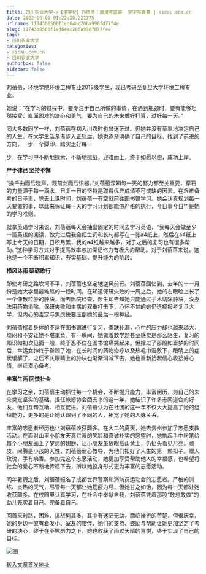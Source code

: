 ```yaml
---
title: 四川农业大学->【求学记】刘蓓蓓：漫漫考研路  字字写青春 | sicau.com.cn
date: 2022-06-08 01:22:28.221775
urlname: 11743b8500f1ed64ac206a998fd77f4e
slug: 11743b8500f1ed64ac206a998fd77f4e
tags: 
- 四川农业大学
categories:
- sicau.com.cn
- 四川农业大学
authorbox: false
sidebar: false
---
```

刘蓓蓓，环境学院环境工程专业2018级学生，现已考研至复旦大学环境工程专业。

她说：“在学习的过程中，要专注于自己所做的事情，在遇到瓶颈时，要有能够坦然接受、直面困难的决心和勇气，要为自己的未来做好打算，过好每一天。”

同大多数同学一样，刘蓓蓓在初入川农时也曾迷茫过。但她并没有草率地决定自己的人生，在大学生活渐渐步入正轨后，她也逐渐明确了自己的目标，找到了前进的方向，一步一个脚印，踏实走好每一
<!--more-->
步，在学习中不断地探索，不断地挑战，迎难而上，终于如愿以偿，成功上岸。

**严于律己 坚持不懈**

“操千曲而后晓声，观前剑而后识器。”刘蓓蓓深知每一天的努力都至关重要，穿石的力量源于每一滴水，日复一日的坚持是取得优异成绩不可或缺的因素。在艰难备考的日子里，除去上课时间，刘蓓蓓一有空就前往图书馆学习。她会认真规划每一天要做的事，以此来保证每一天的学习计划都能够严格的执行，今日事今日毕是她的学习准则。

就拿英语学习来说，刘蓓蓓每天会抽出固定的时间去学习英语，“我每天会做至少一篇英语的阅读，做完过后我会把生词和长句都写在一张a4纸上，然后在a4纸上写上今天的日期，日积月累，我的a4纸越来越多，对于之后的复习也有很多帮助。”这种学习方式对于提高效率与加深记忆力有极大的帮助。对于刘蓓蓓来说，这也是一个不断积累知识，夯实基础，提升能力的阶段。

**栉风沐雨 砥砺歌行**

即使考研之路坎坷不平，刘蓓蓓也坚定地逆风前行。刘蓓蓓回忆到，去年的十一月份是她大学里最难熬的一段时间。在知道保研失败的一周之后，她的右眼睑上长了一个像散粒肿的肿块，而去医院检查，医生却告知她只能通过手术切除肿块，没办法用药物消除。保研失败和生病的双重打击下，心怀不甘的她仍选择报考复旦大学，但内心的否定与焦虑快要压倒她的最后一根神经。

刘蓓蓓撑着身体的不适在图书馆进行复习，查缺补漏，心中的压力却也越来越大，烦闷和不安让她不堪重负。有一瞬间，她做着数学题甚至感觉是那么陌生，复习的知识如初次见面一般，终于忍不住在图书馆痛哭起来。但撑过了那段如噩梦的时间后，幸运女神终于眷顾了她，在长时间的药物治疗以及热毛巾湿敷下，眼睛上的症状缓解了，之后不久眼睛上的肿块也渐渐消减下去，她也重新拾起信心收拾好心情，继续潜心备考。

**丰富生活 回馈社会**

在学习之余，刘蓓蓓主动抓住每一个机会，不断提升能力，丰富阅历，为自己的未来奠定坚实的基础。担任旅游协会团支书的这一年，她结识了许多志同道合的好友，他们互帮互助、相互促进。刘蓓蓓认为在社团的这一年不仅大大提高了她的组织能力，更多的是让她认识到了不同的人，拓宽了她的人脉关系。

丰富的志愿者经历也让刘蓓蓓收获颇多。在大二的夏天，她去贵州参加了志愿支教活动。在面对山里小朋友天真烂漫的笑脸和真诚朴实的愿望时，她执起手中粉笔给每个小朋友画上了梦想的翅膀，让小朋友虽放眼高山黄土，仍抬头看见月亮。顽皮、闹腾是小孩的天性，刘蓓蓓耐心教导，为他们扣好了人生的第一颗扣子。赠人玫瑰，手有余香。参加完这个志愿活动，她更加享受帮助他人的幸福感，也希望将社会的爱心不断地传递下去，所以她投身形式更为丰富的志愿活动。

同年暑假之后，刘蓓蓓报名了成都世界警察和消防员运动会的志愿者。严格的训练、炎热的天气，尽管每一天都让她筋疲力尽，但她甘之如饴，因为每一天都让她收获颇多。在校园里认真学习，在社会中奉献自我，刘蓓蓓凭着那股“敢想敢做”的劲儿充实着自己、完备着自己。

回首来时路，困难、挑战何其多，其中有迷茫无助，面临挫折的苦楚，但很庆幸，她的身边一直有着发小、室友的陪伴，她们的支持、鼓励与帮助让她更加坚定了考研的决心，终于在不懈努力之下，她也收获了雨过天晴的喜悦，终于实现了自己的目标。

![图](https://news.sicau.edu.cn/__local/5/B9/0B/066D956F0B8368C6843B7DB9D6F_6581652B_254AA.png)

[转入文章首发地址](https://news.sicau.edu.cn/info/1078/68194.htm)